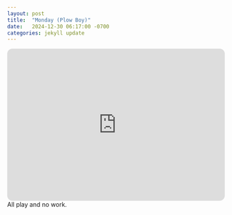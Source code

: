 ```yaml
---
layout: post
title:  "Monday (Plow Boy)"
date:   2024-12-30 06:17:00 -0700
categories: jekyll update
---
```

<iframe style="border-radius:12px" src="https://open.spotify.com/embed/playlist/0beQHc56pG8AvlDFtMWkFK?utm_source=generator" width="100%" height="352" frameBorder="0" allowfullscreen="" allow="autoplay; clipboard-write; encrypted-media; fullscreen; picture-in-picture" loading="lazy"></iframe>
All play and no work.
